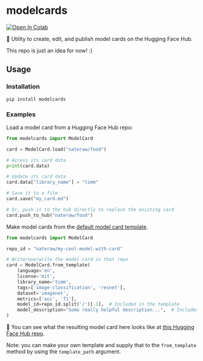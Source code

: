 # modelcards

<a href="https://colab.research.google.com/github/nateraw/modelcards/blob/main/modelcards_demo.ipynb" target="_parent"><img src="https://colab.research.google.com/assets/colab-badge.svg" alt="Open In Colab"/></a>

📝 Utility to create, edit, and publish model cards on the Hugging Face Hub.

This repo is just an idea for now! :)

## Usage

### Installation

```
pip install modelcards
```

### Examples

Load a model card from a Hugging Face Hub repo:

```python
from modelcards import ModelCard

card = ModelCard.load("nateraw/food")

# Access its card data
print(card.data)

# Update its card data
card.data["library_name"] = "timm"

# Save it to a file
card.save("my_card.md")

# Or, push it to the hub directly to replace the existing card
card.push_to_hub("nateraw/food")
```

Make model cards from the [default model card template](https://github.com/nateraw/modelcards/blob/main/modelcards/modelcard_template.md).

```python
from modelcards import ModelCard

repo_id = "nateraw/my-cool-model-with-card"

# Write/overwrite the model card in that repo
card = ModelCard.from_template(
    language='en',
    license='mit',
    library_name='timm',
    tags=['image-classification', 'resnet'],
    dataset='imagenet',
    metrics=['acc', 'f1'],
    model_id=repo_id.split('/')[-1],  # Included in the template
    model_description="Some really helpful description...",  # Included in the template
)
```

👀 You can see what the resulting model card here looks like at [this Hugging Face Hub repo](https://huggingface.co/nateraw/my-cool-model-with-card).

Note: you can make your own template and supply that to the `from_template` method by using the `template_path` argument.
